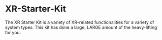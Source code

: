 # XR-Starter-Kit
The XR Starter Kit is a variety of XR-related functionalities for a variety of system types. This kit has done a large, LARGE amount of the heavy-lifting for you.
